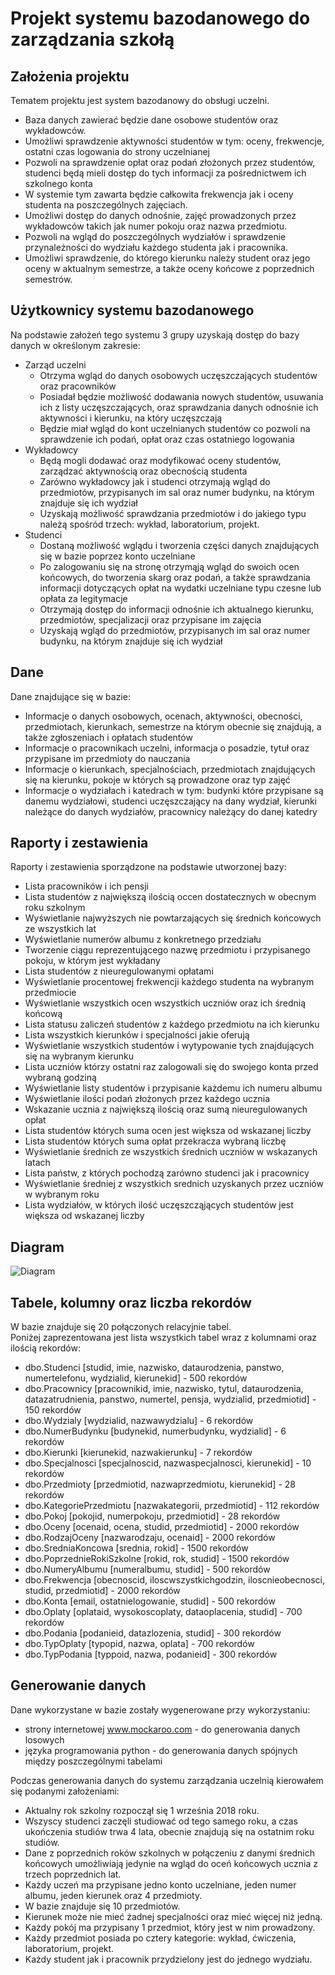 # Projekt systemu bazodanowego do zarządzania szkołą

## Założenia projektu
Tematem projektu jest system bazodanowy do obsługi uczelni.  
- Baza danych zawierać będzie dane osobowe studentów oraz wykładowców.
- Umożliwi sprawdzenie aktywności studentów w tym: oceny, frekwencje, ostatni czas logowania do strony uczelnianej
- Pozwoli na sprawdzenie opłat oraz podań złożonych przez studentów, studenci będą mieli dostęp do tych informacji za pośrednictwem ich szkolnego konta
- W systemie tym zawarta będzie całkowita frekwencja jak i oceny studenta na poszczególnych zajęciach.
- Umożliwi dostęp do danych odnośnie, zajęć prowadzonych przez wykładowców takich jak numer pokoju oraz nazwa przedmiotu.
- Pozwoli na wgląd do poszczególnych wydziałów i sprawdzenie przynależności do wydziału każdego studenta jak i pracownika.
- Umożliwi sprawdzenie, do którego kierunku należy student oraz jego oceny w aktualnym semestrze, a także oceny końcowe z poprzednich semestrów.

## Użytkownicy systemu bazodanowego
Na podstawie założeń tego systemu 3 grupy uzyskają dostęp do bazy danych w określonym zakresie:
- Zarząd uczelni
  - Otrzyma wgląd do danych osobowych uczęszczających studentów oraz pracowników
  - Posiadał będzie możliwość dodawania nowych studentów, usuwania ich z listy uczęszczających, oraz sprawdzania danych odnośnie ich aktywności i kierunku, na który uczęszczają
  - Będzie miał wgląd do kont uczelnianych studentów co pozwoli na sprawdzenie ich podań, opłat oraz czas ostatniego logowania
- Wykładowcy
  - Będą mogli dodawać oraz modyfikować oceny studentów, zarządzać aktywnością oraz obecnością studenta
  - Zarówno wykładowcy jak i studenci otrzymają wgląd do przedmiotów, przypisanych im sal oraz numer budynku, na którym znajduje się ich wydział
  - Uzyskają możliwość sprawdzania przedmiotów i do jakiego typu należą spośród trzech: wykład, laboratorium, projekt.
- Studenci
  - Dostaną możliwość wglądu i tworzenia części danych znajdujących się w bazie poprzez konto uczelniane
  - Po zalogowaniu się na stronę otrzymąją wgląd do swoich ocen końcowych, do tworzenia skarg oraz podań, a także sprawdzania informacji dotyczących opłat na wydatki uczelniane typu czesne lub opłata za legitymacje
  - Otrzymają dostęp do informacji odnośnie ich aktualnego kierunku, przedmiotów, specjalizacji oraz przypisane im zajęcia
  - Uzyskają wgląd do przedmiotów, przypisanych im sal oraz numer budynku, na którym znajduje się ich wydział

## Dane
Dane znajdujące się w bazie:
- Informacje o danych osobowych, ocenach, aktywności, obecności, przedmiotach, kierunkach, semestrze na którym obecnie się znajdują, a także zgłoszeniach i opłatach studentów
- Informacje o pracownikach uczelni, informacja o posadzie, tytuł oraz przypisane im przedmioty do nauczania
- Informacje o kierunkach, specjalnościach, przedmiotach znajdujących się na kierunku, pokoje w których są prowadzone oraz typ zajęć
- Informacje o wydziałach i katedrach w tym: budynki które przypisane są danemu wydziałowi, studenci uczęszczający na dany wydział, kierunki należące do danych wydziałów, pracownicy należący do danej katedry

## Raporty i zestawienia
Raporty i zestawienia sporządzone na podstawie utworzonej bazy:
- Lista pracowników i ich pensji
- Lista studentów z największą ilością occen dostatecznych w obecnym roku szkolnym
- Wyświetlanie najwyższych nie powtarzających się średnich końcowych ze wszystkich lat
- Wyświetlanie numerów albumu z konkretnego przedziału
- Tworzenie ciągu reprezentującego nazwę przedmiotu i przypisanego pokoju, w którym jest wykładany
- Lista studentów z nieuregulowanymi opłatami
- Wyświetlanie procentowej frekwencji każdego studenta na wybranym przedmiocie
- Wyświetlanie wszystkich ocen wszystkich uczniów oraz ich średnią końcową
- Lista statusu zaliczeń studentów z każdego przedmiotu na ich kierunku
- Lista wszystkich kierunków i specjalności jakie oferują
- Wyświetlanie wszystkich studentów i wytypowanie tych znajdujących się na wybranym kierunku
- Lista uczniów którzy ostatni raz zalogowali się do swojego konta przed wybraną godziną
- Wyświetlanie listy studentów i przypisanie każdemu ich numeru albumu
- Wyświetlanie ilości podań złożonych przez każdego ucznia
- Wskazanie ucznia z największą ilością oraz sumą nieuregulowanych opłat
- Lista studentów których suma ocen jest większa od wskazanej liczby
- Lista studentów których suma opłat przekracza wybraną liczbę
- Wyświetlanie średnich ze wszystkich średnich uczniów w wskazanych latach
- Lista państw, z których pochodzą zarówno studenci jak i pracownicy
- Wyświetlanie średniej z wszystkich srednich uzyskanych przez uczniów w wybranym roku
- Lista wydziałów, w których ilość uczęszcząjących studentów jest większa od wskazanej liczby

## Diagram
![Diagram](https://github.com/Verthie/Projekt-relacyjnej-bazy/assets/47531645/341c0cc0-95ef-4805-bfc5-d13d444c2bf9)

## Tabele, kolumny oraz liczba rekordów
W bazie znajduje się 20 połączonych relacyjnie tabel.  
Poniżej zaprezentowana jest lista wszystkich tabel wraz z kolumnami oraz ilością rekordów:
- dbo.Studenci [studid, imie, nazwisko, dataurodzenia, panstwo, numertelefonu, wydzialid, kierunekid] - 500 rekordów
- dbo.Pracownicy [pracownikid, imie, nazwisko, tytul, dataurodzenia, datazatrudnienia, panstwo, numertel, pensja, wydzialid, przedmiotid] - 150 rekordów
- dbo.Wydzialy [wydzialid, nazwawydzialu] - 6 rekordów
- dbo.NumerBudynku [budynekid, numerbudynku, wydzialid] - 6 rekordów
- dbo.Kierunki [kierunekid, nazwakierunku] - 7 rekordów
- dbo.Specjalnosci [specjalnoscid, nazwaspecjalnosci, kierunekid] - 10 rekordów
- dbo.Przedmioty [przedmiotid, nazwaprzedmiotu, kierunekid] - 28 rekordów
- dbo.KategoriePrzedmiotu [nazwakategorii, przedmiotid] - 112 rekordów
- dbo.Pokoj [pokojid, numerpokoju, przedmiotid] - 28 rekordów
- dbo.Oceny [ocenaid, ocena, studid, przedmiotid] - 2000 rekordów
- dbo.RodzajOceny [nazwarodzaju, ocenaid] - 2000 rekordów
- dbo.SredniaKoncowa [srednia, rokid] - 1500 rekordów
- dbo.PoprzednieRokiSzkolne [rokid, rok, studid] - 1500 rekordów
- dbo.NumeryAlbumu [numeralbumu, studid] - 500 rekordów
- dbo.Frekwencja [obecnoscid, iloscwszystkichgodzin, iloscnieobecnosci, studid, przedmiotid] - 2000 rekordów
- dbo.Konta [email, ostatnielogowanie, studid] - 500 rekordów
- dbo.Oplaty [oplataid, wysokoscoplaty, dataoplacenia, studid] - 700 rekordów
- dbo.Podania [podanieid, datazlozenia, studid] - 300 rekordów
- dbo.TypOplaty [typopid, nazwa, oplata] - 700 rekordów
- dbo.TypPodania [typpoid, nazwa, podanieid] - 300 rekordów

## Generowanie danych
Dane wykorzystane w bazie zostały wygenerowane przy wykorzystaniu:
- strony internetowej www.mockaroo.com - do generowania danych losowych
- języka programowania python - do generowania danych spójnych między poszczególnymi tabelami

Podczas generowania danych do systemu zarządzania uczelnią kierowałem się podanymi założeniami:
- Aktualny rok szkolny rozpoczął się 1 września 2018 roku.
- Wszyscy studenci zaczęli studiować od tego samego roku, a czas ukończenia studiów trwa 4 lata, obecnie znajdują się na ostatnim roku studiów.
- Dane z poprzednich roków szkolnych w połączeniu z danymi średnich końcowych umożliwiają jedynie na wgląd do oceń końcowych ucznia z trzech poprzednich lat.
- Każdy uczeń ma przypisane jedno konto uczelniane, jeden numer albumu, jeden kierunek oraz 4 przedmioty.
- W bazie znajduje się 10 przedmiotów.
- Kierunek może nie mieć żadnej specjalności oraz mieć więcej niż jedną.
- Każdy pokój ma przypisany 1 przedmiot, który jest w nim prowadzony.
- Każdy przedmiot posiada po cztery kategorie: wykład, ćwiczenia, laboratorium, projekt.
- Każdy student jak i pracownik przydzielony jest do jednego wydziału.
